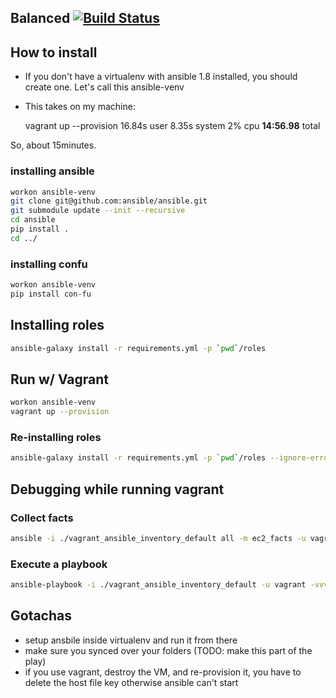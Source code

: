 ## Balanced [![Build Status](https://travis-ci.org/balanced-ops/ansible-balanced.svg)](https://travis-ci.org/balanced-ops/ansible-balanced)

## How to install

- If you don't have a virtualenv with ansible 1.8 installed, you should create one. Let's call this ansible-venv
- This takes on my machine:

    vagrant up --provision 16.84s user 8.35s system 2% cpu **14:56.98** total

So, about 15minutes.

### installing ansible
```bash
workon ansible-venv
git clone git@github.com:ansible/ansible.git
git submodule update --init --recursive
cd ansible
pip install .
cd ../
```

### installing confu
```bash
workon ansible-venv
pip install con-fu
```

## Installing roles

```bash
ansible-galaxy install -r requirements.yml -p `pwd`/roles
```

## Run w/ Vagrant

```bash
workon ansible-venv
vagrant up --provision
```


### Re-installing roles

```bash
ansible-galaxy install -r requirements.yml -p `pwd`/roles --ignore-errors
```

## Debugging while running vagrant

### Collect facts

```bash
ansible -i ./vagrant_ansible_inventory_default all -m ec2_facts -u vagrant -vvv -c ssh --private-key ~/.vagrant.d/insecure_private_key
```

### Execute a playbook

```bash
ansible-playbook -i ./vagrant_ansible_inventory_default -u vagrant -vvv -c ssh --private-key ~/.vagrant.d/insecure_private_key site.yml
```


## Gotachas

- setup ansbile inside virtualenv and run it from there
- make sure you synced over your folders (TODO: make this part of the play)
- if you use vagrant, destroy the VM, and re-provision it, you have to delete the host file key otherwise ansible can't start
